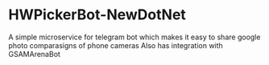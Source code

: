 # HWPickerBot-NewDotNet
A simple microservice for telegram bot which makes it easy to share google photo comparasigns of phone cameras
Also has integration with GSAMArenaBot
